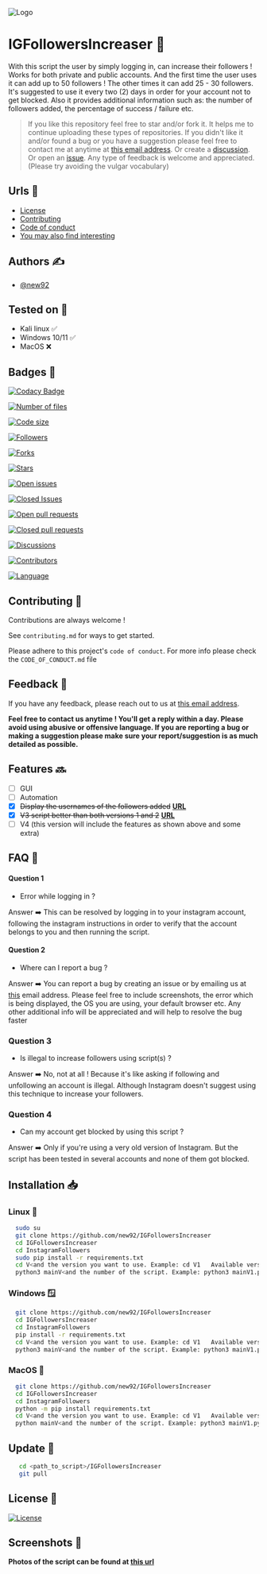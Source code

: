 ![Logo](https://user-images.githubusercontent.com/94779840/220741614-2ea1ace7-4bd7-411a-80e8-21ec40b75b4e.jpg)
# IGFollowersIncreaser 🤖

With this script the user by simply logging in, can increase their followers !
Works for both private and public accounts.
And the first time the user uses it can add up to 50 followers ! The other times it can add 25 - 30 followers.
It's suggested to use it every two (2) days in order for your account not to get blocked.
Also it provides additional information such as: the number of followers added, the percentage of success / failure etc.

> If you like this repository feel free to star and/or fork it. It helps me to continue uploading these types of repositories.
If you didn't like it and/or found a bug or you have a suggestion please feel free to contact me at anytime at <a href='mailto:new92github@gmail.com'>this email address</a>. Or create a <a href="https://github.com/new92/IGFollowersIncreaser/discussions">discussion</a>. Or open an <a href="https://github.com/new92/IGFollowersIncreaser/issues">issue</a>.
Any type of feedback is welcome and appreciated. (Please try avoiding the vulgar vocabulary)


## Urls 🔗

 - [License](https://github.com/new92/IGFollowersIncreaser/blob/main/LICENSE.md)
 - [Contributing](https://github.com/new92/IGFollowersIncreaser/blob/main/CONTRIBUTING.md)
 - [Code of conduct](https://github.com/new92/IGFollowersIncreaser/blob/main/CODE_OF_CONDUCT.md)
 - [You may also find interesting](https://github.com/new92?tab=repositories)


## Authors ✍️

- [@new92](https://www.github.com/new92)


## Tested on 🔎

- Kali linux ✅
- Windows 10/11 ✅
- MacOS ❌



## Badges 📛

[![Codacy Badge](https://app.codacy.com/project/badge/Grade/9864f7f507804c81975576919a4a684a?style=for-the-badge&logo=codacy)](https://app.codacy.com/gh/new92/IGFollowersIncreaser/dashboard?style=for-the-badge&logo=codacy)

[![Number of files](https://img.shields.io/github/directory-file-count/new92/IGFollowersIncreaser?style=for-the-badge)](https://img.shields.io/github/directory-file-count/new92/IGFollowersIncreaser)

[![Code size](https://img.shields.io/github/languages/code-size/new92/IGFollowersIncreaser?style=for-the-badge)](https://img.shields.io/github/languages/code-size/new92/IGFollowersIncreaser)

[![Followers](https://img.shields.io/github/followers/new92?style=for-the-badge)](https://img.shields.io/github/followers/new92)

[![Forks](https://img.shields.io/github/forks/new92/IGFollowersIncreaser?style=for-the-badge)](https://img.shields.io/github/forks/new92/IGFollowersIncreaser)

[![Stars](https://img.shields.io/github/stars/new92/IGFollowersIncreaser?style=for-the-badge)](https://img.shields.io/github/stars/new92/IGFollowersIncreaser)

[![Open issues](https://img.shields.io/github/issues-raw/new92/IGFollowersIncreaser?style=for-the-badge)](https://img.shields.io/github/issues-raw/new92/IGFollowersIncreaser)

[![Closed Issues](https://img.shields.io/github/issues-closed-raw/new92/IGFollowersIncreaser?style=for-the-badge)](https://img.shields.io/github/issues-closed-raw/new92/IGFollowersIncreaser)

[![Open pull requests](https://img.shields.io/github/issues-pr-raw/new92/IGFollowersIncreaser?style=for-the-badge)](https://img.shields.io/github/issues-pr-raw/new92/IGFollowersIncreaser)

[![Closed pull requests](https://img.shields.io/github/issues-pr-closed-raw/new92/IGFollowersIncreaser?style=for-the-badge)](https://img.shields.io/github/issues-pr-closed-raw/new92/IGFollowersIncreaser)

[![Discussions](https://img.shields.io/github/discussions/new92/IGFollowersIncreaser?style=for-the-badge)](https://img.shields.io/github/discussions/new92/IGFollowersIncreaser)

[![Contributors](https://img.shields.io/github/contributors/new92/IGFollowersIncreaser?style=for-the-badge)](https://img.shields.io/github/contributors/new92/IGFollowersIncreaser)

[![Language](https://img.shields.io/github/languages/top/new92/IGFollowersIncreaser?style=for-the-badge)](https://img.shields.io/github/languages/top/new92/IGFollowersIncreaser?style=for-the-badge)

## Contributing 🤝

Contributions are always welcome !

See `contributing.md` for ways to get started.

Please adhere to this project's `code of conduct`.
For more info please check the `CODE_OF_CONDUCT.md` file


## Feedback 💭

If you have any feedback, please reach out to us at <a href="mailto:new92github@gmail.com">this email address</a>.

**Feel free to contact us anytime ! You'll get a reply within a day. Please avoid using abusive or offensive language.
If you are reporting a bug or making a suggestion please make sure your report/suggestion is as much detailed as possible.**


## Features 🔜

- [ ] GUI
- [ ] Automation
- [x] ~~Display the usernames of the followers added~~ **<a href="https://github.com/new92/IGFollowersIncreaser/tree/main/InstagramFollowers">URL</a>**
- [x] ~~V3 script better than both versions 1 and 2~~ **<a href='https://github.com/new92/IGFollowersIncreaser/tree/main/InstagramFollowers/V3'>URL</a>**
- [ ] V4 (this version will include the features as shown above and some extra)

## FAQ 🤔

#### Question 1

- Error while logging in ?

Answer ➡️ This can be resolved by logging in to your instagram account, following the instagram instructions in order to verify that the account belongs to you and then running the script.

#### Question 2

- Where can I report a bug ?

Answer ➡️ You can report a bug by creating an issue or by emailing us at <a href="mailto:new92github@gmail.com">this</a> email address. Please feel free to include screenshots, the error which is being displayed, the OS you are using, your default browser etc. Any other additional info will be appreciated and will help to resolve the bug faster

### Question 3

- Is illegal to increase followers using script(s) ?

Answer ➡️ No, not at all ! Because it's like asking if following and unfollowing an account is illegal. Although Instagram doesn't suggest using this technique to increase your followers.


### Question 4

- Can my account get blocked by using this script ?

Answer ➡️ Only if you're using a very old version of Instagram. But the script has been tested in several accounts and none of them got blocked.



## Installation 📥

### Linux 🐧

```bash
  sudo su
  git clone https://github.com/new92/IGFollowersIncreaser
  cd IGFollowersIncreaser
  cd InstagramFollowers
  sudo pip install -r requirements.txt
  cd V<and the version you want to use. Example: cd V1   Available versions: 1/2/3>
  python3 mainV<and the number of the script. Example: python3 mainV1.py>.py
```

### Windows 🪟

```bash
  git clone https://github.com/new92/IGFollowersIncreaser
  cd IGFollowersIncreaser
  cd InstagramFollowers
  pip install -r requirements.txt
  cd V<and the version you want to use. Example: cd V1   Available versions: 1/2/3>
  python3 mainV<and the number of the script. Example: python3 mainV1.py>.py
```

### MacOS 🍎

```bash
  git clone https://github.com/new92/IGFollowersIncreaser
  cd IGFollowersIncreaser
  cd InstagramFollowers
  python -m pip install requirements.txt
  cd V<and the version you want to use. Example: cd V1   Available versions: 1/2/3>
  python mainV<and the number of the script. Example: python3 mainV1.py>.py
```
    
## Update 🔄️

```bash
   cd <path_to_script>/IGFollowersIncreaser
   git pull
```


## License 📜

[![License](https://img.shields.io/github/license/new92/IGFollowersIncreaser?style=for-the-badge)](https://github.com/new92/IGFollowersIncreaser/blob/main/LICENSE.md)


## Screenshots 📸

**Photos of the script can be found at <a href="https://github.com/new92/IGFollowersIncreaser/tree/main/InstagramFollowers/Photos">this url</a>**

